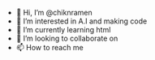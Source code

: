 - 👋 Hi, I’m @chiknramen
- 👀 I’m interested in A.I and making code
- 🌱 I’m currently learning html
- 💞️ I’m looking to collaborate on 
- 📫 How to reach me

<!---
chiknramen/chiknramen is a ✨ special ✨ repository because its `README.md` (this file) appears on your GitHub profile.
You can click the Preview link to take a look at your changes.
--->
